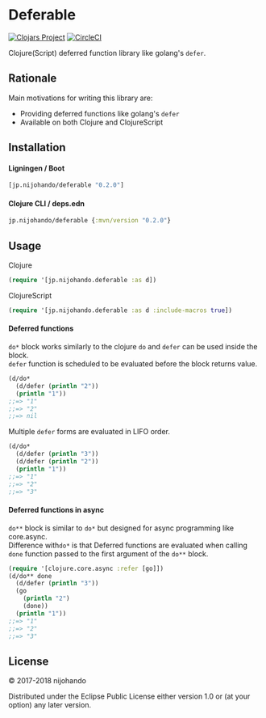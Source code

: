 # Deferable

[![Clojars Project](https://img.shields.io/clojars/v/jp.nijohando/deferable.svg)](https://clojars.org/jp.nijohando/deferable)
[![CircleCI](https://circleci.com/gh/nijohando/deferable.svg?style=shield)](https://circleci.com/gh/nijohando/deferable)

Clojure(Script) deferred function library like golang's `defer`.

## Rationale

Main motivations for writing this library are:

* Providing deferred functions like golang's `defer`
* Available on both Clojure and ClojureScript

## Installation

#### Ligningen / Boot

```clojure
[jp.nijohando/deferable "0.2.0"]
```

#### Clojure CLI / deps.edn

```clojure
jp.nijohando/deferable {:mvn/version "0.2.0"}
```

## Usage

Clojure

```clojure
(require '[jp.nijohando.deferable :as d])
```

ClojureScript

```clojure
(require '[jp.nijohando.deferable :as d :include-macros true])
```


#### Deferred functions

`do*` block works similarly to the clojure `do` and `defer` can be used inside the block.  
`defer` function is scheduled to be evaluated before the block returns value.

```clojure
(d/do* 
  (d/defer (println "2")) 
  (println "1"))
;;=> "1"
;;=> "2"
;;=> nil
```

Multiple `defer` forms are evaluated in LIFO order.

```clojure
(d/do* 
  (d/defer (println "3")) 
  (d/defer (println "2")) 
  (println "1"))
;;=> "1"
;;=> "2"
;;=> "3"
```

#### Deferred functions in async


`do**` block is similar to `do*` but designed for async programming like core.async.  
Difference with`do*` is that Deferred functions are evaluated when calling `done` function passed to the first argument of the `do**` block.

```clojure
(require '[clojure.core.async :refer [go]])
(d/do** done 
  (d/defer (println "3")) 
  (go 
    (println "2") 
    (done)) 
  (println "1"))
;;=> "1"
;;=> "2"
;;=> "3"
```

## License

© 2017-2018 nijohando  

Distributed under the Eclipse Public License either version 1.0 or (at
your option) any later version.

